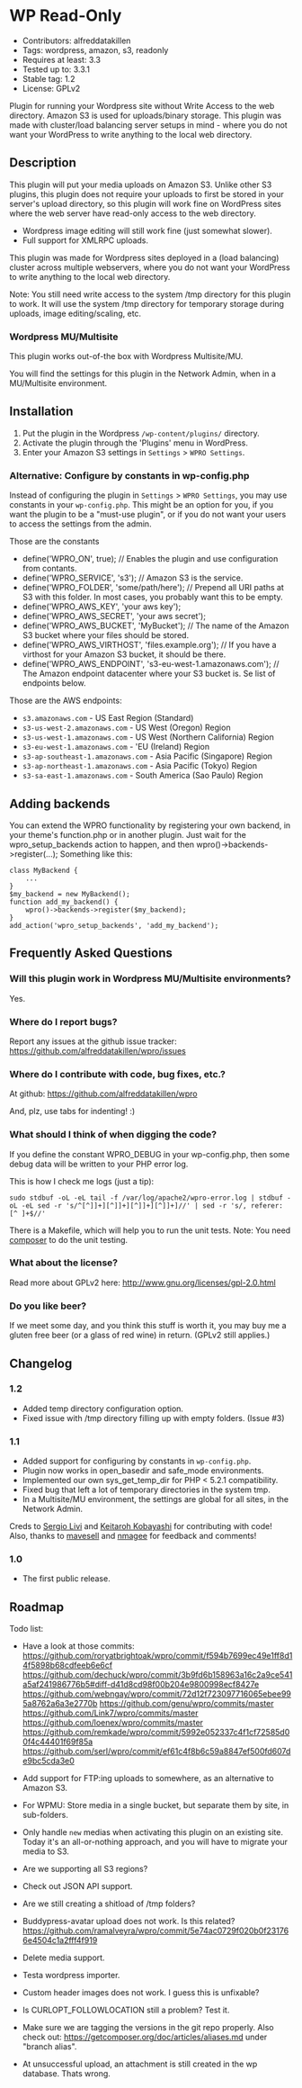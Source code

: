 # WP Read-Only #

* Contributors: alfreddatakillen
* Tags: wordpress, amazon, s3, readonly
* Requires at least: 3.3
* Tested up to: 3.3.1
* Stable tag: 1.2
* License: GPLv2

Plugin for running your Wordpress site without Write Access to the
web directory. Amazon S3 is used for uploads/binary storage.
This plugin was made with cluster/load balancing server setups in
mind - where you do not want your WordPress to write anything to
the local web directory.

## Description ##

This plugin will put your media uploads on Amazon S3. Unlike other
S3 plugins, this plugin does not require your uploads to first be
stored in your server's upload directory, so this plugin will work
fine on WordPress sites where the web server have read-only access
to the web directory.

*	Wordpress image editing will still work fine (just somewhat slower).
*	Full support for XMLRPC uploads.

This plugin was made for Wordpress sites deployed in a (load balancing)
cluster across multiple webservers, where you do not want your WordPress
to write anything to the local web directory.

Note: You still need write access to the system /tmp directory for
this plugin to work. It will use the system /tmp directory for
temporary storage during uploads, image editing/scaling, etc.

### Wordpress MU/Multisite ###

This plugin works out-of-the box with Wordpress Multisite/MU.

You will find the settings for this plugin in the Network Admin, when
in a MU/Multisite environment.

## Installation ##

1. Put the plugin in the Wordpress `/wp-content/plugins/` directory.
2. Activate the plugin through the 'Plugins' menu in WordPress.
3. Enter your Amazon S3 settings in `Settings` > `WPRO Settings`.

### Alternative: Configure by constants in wp-config.php ###

Instead of configuring the plugin in `Settings` > `WPRO Settings`,
you may use constants in your `wp-config.php`. This might be an
option for you, if you want the plugin to be a "must-use plugin",
or if you do not want your users to access the settings from the
admin.

Those are the constants

*	define('WPRO_ON', true); // Enables the plugin and use
	configuration from contants.
*	define('WPRO_SERVICE', 's3'); // Amazon S3 is the service.
*	define('WPRO_FOLDER', 'some/path/here'); // Prepend all URI paths
	at S3 with this folder. In most cases, you probably want this
	to be empty.
*	define('WPRO_AWS_KEY', 'your aws key');
*	define('WPRO_AWS_SECRET', 'your aws secret');
*	define('WPRO_AWS_BUCKET', 'MyBucket'); // The name of the Amazon
	S3 bucket where your files should be stored.
*	define('WPRO_AWS_VIRTHOST', 'files.example.org'); // If you have
	a virthost for your Amazon S3 bucket, it should be there.
*	define('WPRO_AWS_ENDPOINT', 's3-eu-west-1.amazonaws.com'); // The
	Amazon endpoint datacenter where your S3 bucket is. Se list of
	endpoints below.

Those are the AWS endpoints:

*	`s3.amazonaws.com` - US East Region (Standard)
*	`s3-us-west-2.amazonaws.com` - US West (Oregon) Region
*	`s3-us-west-1.amazonaws.com` - US West (Northern California) Region
*	`s3-eu-west-1.amazonaws.com` - 'EU (Ireland) Region
*	`s3-ap-southeast-1.amazonaws.com` - Asia Pacific (Singapore) Region
*	`s3-ap-northeast-1.amazonaws.com` - Asia Pacific (Tokyo) Region
*	`s3-sa-east-1.amazonaws.com` - South America (Sao Paulo) Region

## Adding backends ##

You can extend the WPRO functionality by registering your own backend, in
your theme's function.php or in another plugin. Just wait for the
wpro_setup_backends action to happen, and then wpro()->backends->register(...);
Something like this:

	class MyBackend {
		...
	}
	$my_backend = new MyBackend();
	function add_my_backend() {
		wpro()->backends->register($my_backend);
	}
	add_action('wpro_setup_backends', 'add_my_backend');

## Frequently Asked Questions ##

### Will this plugin work in Wordpress MU/Multisite environments? ###

Yes.

### Where do I report bugs? ###

Report any issues at the github issue tracker:
https://github.com/alfreddatakillen/wpro/issues

### Where do I contribute with code, bug fixes, etc.? ###

At github:
https://github.com/alfreddatakillen/wpro

And, plz, use tabs for indenting! :)

### What should I think of when digging the code? ###

If you define the constant WPRO_DEBUG in your wp-config.php, then
some debug data will be written to your PHP error log.

This is how I check me logs (just a tip):

	sudo stdbuf -oL -eL tail -f /var/log/apache2/wpro-error.log | stdbuf -oL -eL sed -r 's/^[^]]+][^]]+][^]]+][^]]+]//' | sed -r 's/, referer: [^ ]+$//'

There is a Makefile, which will help you to run the unit tests.
Note: You need [composer](https://getcomposer.org/ "composer") to do the unit testing.

### What about the license? ###

Read more about GPLv2 here:
http://www.gnu.org/licenses/gpl-2.0.html

### Do you like beer? ###

If we meet some day, and you think this stuff is worth it, you may buy
me a gluten free beer (or a glass of red wine) in return.
(GPLv2 still applies.)

## Changelog ##

### 1.2 ###
*   Added temp directory configuration option.
*   Fixed issue with /tmp directory filling up with empty folders. (Issue #3)

### 1.1 ###

*	Added support for configuring by constants in `wp-config.php`.
*	Plugin now works in open_basedir and safe_mode environments.
*	Implemented our own sys_get_temp_dir for PHP < 5.2.1 compatibility.
*	Fixed bug that left a lot of temporary directories in the system tmp.
*	In a Multisite/MU environment, the settings are global for all sites,
	in the Network Admin.

Creds to [Sergio Livi](https://github.com/serl "Sergio Livi")
and [Keitaroh Kobayashi](https://github.com/keichan34 "Keitaroh Kobayashi")
for contributing with code! Also, thanks to
[mavesell](https://github.com/maveseli "mavesell")
and [nmagee](https://github.com/nmagee "nmagee") for feedback and comments!

### 1.0 ###

*	The first public release.

## Roadmap ##

Todo list:

*	Have a look at those commits:
		https://github.com/roryatbrightoak/wpro/commit/f594b7699ec49e1ff8d14f5898b68cdfeeb6e6cf
		https://github.com/dechuck/wpro/commit/3b9fd6b158963a16c2a9ce541a5af241986776b5#diff-d41d8cd98f00b204e9800998ecf8427e
		https://github.com/webngay/wpro/commit/72d12f723097716065ebee995a8762a6a3e2770b
		https://github.com/genu/wpro/commits/master
		https://github.com/Link7/wpro/commits/master
		https://github.com/loenex/wpro/commits/master
		https://github.com/remkade/wpro/commit/5992e052337c4f1cf72585d00f4c44401f69f85a
		https://github.com/serl/wpro/commit/ef61c4f8b6c59a8847ef500fd607de9bc5cda3e0

*	Add support for FTP:ing uploads to somewhere, as an alternative to
	Amazon S3.
*	For WPMU: Store media in a single bucket, but separate them by site, in
	sub-folders.
*	Only handle `new` medias when activating this plugin on an existing
	site. Today it's an all-or-nothing approach, and you will have to
	migrate your media to S3.
*	Are we supporting all S3 regions?
*	Check out JSON API support.
*	Are we still creating a shitload of /tmp folders?
*	Buddypress-avatar upload does not work. Is this related? https://github.com/ramalveyra/wpro/commit/5e74ac0729f020b0f231766e4504c1a2fff4f919
*	Delete media support.
*	Testa wordpress importer.
*	Custom header images does not work. I guess this is unfixable?
*	Is CURLOPT_FOLLOWLOCATION still a problem? Test it.
*	Make sure we are tagging the versions in the git repo properly. Also check out: https://getcomposer.org/doc/articles/aliases.md under "branch alias".
*	At unsuccessful upload, an attachment is still created in the wp database. Thats wrong.

